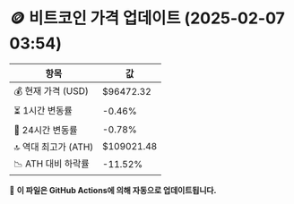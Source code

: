 # 🪙 비트코인 가격 업데이트 (2025-02-07 03:54)

| 항목                | 값 |
|--------------------|----------------|
| 💰 현재 가격 (USD) | $96472.32 |
| ⏳ 1시간 변동률    | -0.46% |
| 📆 24시간 변동률   | -0.78% |
| 🔝 역대 최고가 (ATH) | $109021.48 |
| 📉 ATH 대비 하락률 | -11.52% |

🔄 **이 파일은 GitHub Actions에 의해 자동으로 업데이트됩니다.**
